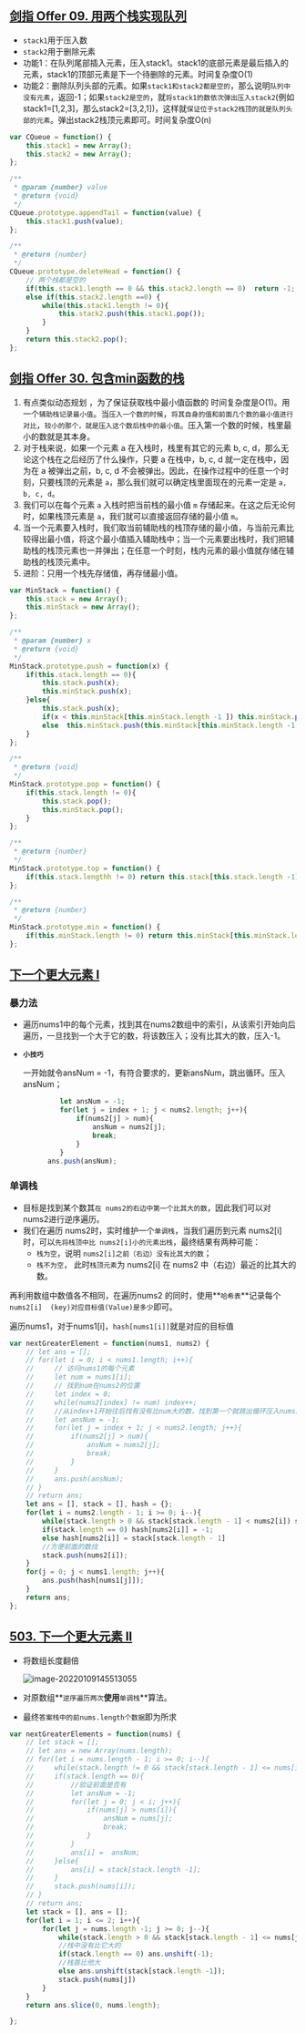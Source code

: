 ## [剑指 Offer 09. 用两个栈实现队列](https://leetcode-cn.com/problems/yong-liang-ge-zhan-shi-xian-dui-lie-lcof/)

- `stack1`用于压入数
- `stack2`用于删除元素
- 功能1：在队列尾部插入元素，压入stack1。stack1的底部元素是最后插入的元素，stack1的顶部元素是下一个待删除的元素。时间复杂度O(1)
- 功能2：删除队列头部的元素。如果`stack1和stack2都是空的`，那么说明`队列中没有元素`，返回-1；如果`stack2是空的`，就`将stack1的数依次弹出压入stack2`(例如stack1=[1,2,3]，那么stack2=[3,2,1])，这样就`保证位于stack2栈顶的就是队列头部的元素`。弹出stack2栈顶元素即可。时间复杂度O(n)

``` javascript
var CQueue = function() {
    this.stack1 = new Array();
    this.stack2 = new Array();
};

/** 
 * @param {number} value
 * @return {void}
 */
CQueue.prototype.appendTail = function(value) {
    this.stack1.push(value);
};

/**
 * @return {number}
 */
CQueue.prototype.deleteHead = function() {
    // 两个栈都是空的
    if(this.stack1.length == 0 && this.stack2.length == 0)  return -1;
    else if(this.stack2.length ==0) {
        while(this.stack1.length != 0){
            this.stack2.push(this.stack1.pop());
        }
    }
    return this.stack2.pop();
};

```

## [剑指 Offer 30. 包含min函数的栈](https://leetcode-cn.com/problems/bao-han-minhan-shu-de-zhan-lcof/)

1. 有点类似动态规划 ，为了保证获取栈中最小值函数的 时间复杂度是O(1)。用一个`辅助栈记录最小值`。当`压入一个数的时候`，`将其自身的值和前面几个数的最小值进行对比`，`较小的那个，就是压入这个数后栈中的最小值`。压入第一个数的时候，栈里最小的数就是其本身。
2. 对于栈来说，如果一个元素 a 在入栈时，栈里有其它的元素 b, c, d，那么无论这个栈在之后经历了什么操作，只要 a 在栈中，b, c, d 就一定在栈中，因为在 a 被弹出之前，b, c, d 不会被弹出。因此，在操作过程中的任意一个时刻，只要栈顶的元素是 `a`，那么我们就可以确定栈里面现在的元素一定是 `a, b, c, d`。
3. 我们可以在每个元素 `a` 入栈时把当前栈的最小值 `m` 存储起来。在这之后无论何时，如果栈顶元素是 `a`，我们就可以直接返回存储的最小值 `m`。
4. 当一个元素要入栈时，我们取当前辅助栈的栈顶存储的最小值，与当前元素比较得出最小值，将这个最小值插入辅助栈中；当一个元素要出栈时，我们把辅助栈的栈顶元素也一并弹出；在任意一个时刻，栈内元素的最小值就存储在辅助栈的栈顶元素中。
5. 进阶：只用一个栈先存储值，再存储最小值。

``` javascript
var MinStack = function() {
    this.stack = new Array();
    this.minStack = new Array();
};

/** 
 * @param {number} x
 * @return {void}
 */
MinStack.prototype.push = function(x) {
    if(this.stack.length == 0){
        this.stack.push(x);
        this.minStack.push(x);
    }else{
        this.stack.push(x);
        if(x < this.minStack[this.minStack.length -1 ]) this.minStack.push(x);
        else  this.minStack.push(this.minStack[this.minStack.length -1 ]);
    }
};

/**
 * @return {void}
 */
MinStack.prototype.pop = function() {
    if(this.stack.length != 0){
        this.stack.pop();
        this.minStack.pop();
    }
};

/**
 * @return {number}
 */
MinStack.prototype.top = function() {
    if(this.stack.lengthh != 0) return this.stack[this.stack.length -1];
};

/**
 * @return {number}
 */
MinStack.prototype.min = function() {
    if(this.minStack.length != 0) return this.minStack[this.minStack.length - 1];
};
```

## [下一个更大元素 I](https://leetcode-cn.com/problems/next-greater-element-i/)

### 暴力法

- 遍历nums1中的每个元素，找到其在nums2数组中的索引，从该索引开始向后遍历，一旦找到一个大于它的数，将该数压入；没有比其大的数，压入-1。

- **`小技巧`**

  一开始就令ansNum = -1，有符合要求的，更新ansNum，跳出循环。压入ansNum；

  ``` javascript
           let ansNum = -1;
           for(let j = index + 1; j < nums2.length; j++){
               if(nums2[j] > num){
                   ansNum = nums2[j];
                   break;
               }
           }
  		ans.push(ansNum);
  ```

### 单调栈

- 目标是找到某个数其`在 nums2的右边中第一个比其大的数`，因此我们可以对 nums2进行逆序遍历。
- 我们在遍历 nums2时，实时维护一个`单调栈`，当我们遍历到元素 nums2[i] 时，可以`先将栈顶中比 nums2[i]小的元素出栈`，最终结果有两种可能：
  - `栈为空`，说明 `nums2[i]之前（右边）没有比其大的数`；
  - `栈不为空`， 此时`栈顶元素`为 nums2[i] 在 nums2 中（右边）最近的比其大的数。

再利用数组中数值各不相同，在遍历nums2 的同时，使用**`哈希表`**记录每个`nums2[i]  (key)对应目标值(Value)是多少`即可。

遍历nums1，对于nums1[i]，`hash[nums1[i]]`就是对应的目标值



``` javascript
var nextGreaterElement = function(nums1, nums2) {
    // let ans = [];
    // for(let i = 0; i < nums1.length; i++){
    //     // 访问nums1的每个元素
    //     let num = nums1[i];
    //     // 找到num在nums2的位置
    //     let index = 0;
    //     while(nums2[index] != num) index++;
    //     //从index+1开始往后找有没有比num大的数，找到第一个就跳出循环压入nums2[j]，没找到压入-1；
    //     let ansNum = -1;
    //     for(let j = index + 1; j < nums2.length; j++){
    //         if(nums2[j] > num){
    //             ansNum = nums2[j];
    //             break;
    //         }
    //     }
    //     ans.push(ansNum);
    // }
    // return ans;
    let ans = [], stack = [], hash = {};
    for(let i = nums2.length - 1; i >= 0; i--){
        while(stack.length > 0 && stack[stack.length - 1] < nums2[i]) stack.pop();
        if(stack.length == 0) hash[nums2[i]] = -1;
        else hash[nums2[i]] = stack[stack.length - 1]
        //方便前面的数找
        stack.push(nums2[i]);
    }
    for(j = 0; j < nums1.length; j++){
        ans.push(hash[nums1[j]]);
    }
    return ans;
};
```

## [503. 下一个更大元素 II](https://leetcode-cn.com/problems/next-greater-element-ii/)

- 将数组长度翻倍

  ![image-20220109145513055](C:\Users\zayn\AppData\Roaming\Typora\typora-user-images\image-20220109145513055.png)

- 对原数组**`逆序遍历两次`**使用**`单调栈`**算法。
- 最终`答案栈中的前nums.length个数据`即为所求

``` javascript
var nextGreaterElements = function(nums) {
    // let stack = [];
    // let ans = new Array(nums.length);
    // for(let i = nums.length - 1; i >= 0; i--){
    //     while(stack.length != 0 && stack[stack.length - 1] <= nums[i]) stack.pop();
    //     if(stack.length == 0){
    //         //验证前面是否有
    //         let ansNum = -1;
    //         for(let j = 0; j < i; j++){
    //             if(nums[j] > nums[i]){
    //                 ansNum = nums[j];
    //                 break;
    //             }
    //         }
    //         ans[i] =  ansNum;
    //     }else{
    //         ans[i] = stack[stack.length -1];
    //     }
    //     stack.push(nums[i]);
    // }
    // return ans;
    let stack = [], ans = [];
    for(let i = 1; i <= 2; i++){
        for(let j = nums.length -1; j >= 0; j--){
            while(stack.length > 0 && stack[stack.length - 1] <= nums[j]) stack.pop();
            //栈中没有比它大的
            if(stack.length == 0) ans.unshift(-1);
            //栈首比他大
            else ans.unshift(stack[stack.length -1]);
            stack.push(nums[j])
        }
    }
    return ans.slice(0, nums.length);

};
```

